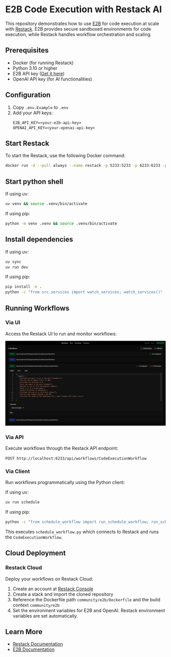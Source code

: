 # E2B Code Execution with Restack AI

This repository demonstrates how to use [E2B](https://e2b.dev) for code execution at scale with [Restack](https://docs.restack.io/). E2B provides secure sandboxed environments for code execution, while Restack handles workflow orchestration and scaling.

## Prerequisites

- Docker (for running Restack)
- Python 3.10 or higher
- E2B API key ([Get it here](https://e2b.dev/docs/getting-started/api-key))
- OpenAI API key (for AI functionalities)

## Configuration

1. Copy `.env.Example` to `.env`
2. Add your API keys:
   ```
   E2B_API_KEY=<your-e2b-api-key>
   OPENAI_API_KEY=<your-openai-api-key>
   ```

## Start Restack

To start the Restack, use the following Docker command:

```bash
docker run -d --pull always --name restack -p 5233:5233 -p 6233:6233 -p 7233:7233 -p 9233:9233 ghcr.io/restackio/restack:main
```

## Start python shell

If using uv:

```bash
uv venv && source .venv/bin/activate
```

If using pip:

```bash
python -m venv .venv && source .venv/bin/activate
```

## Install dependencies

If using uv:

```bash
uv sync
uv run dev
```

If using pip:

```bash
pip install -e .
python -c "from src.services import watch_services; watch_services()"
```

## Running Workflows

### Via UI

Access the Restack UI to run and monitor workflows:

![Restack Workflow UI](./ui-e2b-restack-code-execution.png)

### Via API

Execute workflows through the Restack API endpoint:

`POST http://localhost:6233/api/workflows/CodeExecutionWorkflow`

### Via Client

Run workflows programmatically using the Python client:

If using uv:

```bash
uv run schedule
```

If using pip:

```bash
python -c "from schedule_workflow import run_schedule_workflow; run_schedule_workflow()"
```

This executes `schedule_workflow.py` which connects to Restack and runs the `CodeExecutionWorkflow`.

## Cloud Deployment

### Restack Cloud

Deploy your workflows on Restack Cloud:

1. Create an account at [Restack Console](https://console.restack.io)
2. Create a stack and import the cloned repository
3. Reference the Dockerfile path `community/e2b/Dockerfile` and the build context `community/e2b`
4. Set the environment variables for E2B and OpenAI. Restack environment variables are set automatically.

## Learn More

- [Restack Documentation](https://docs.restack.io)
- [E2B Documentation](https://e2b.dev/docs)
